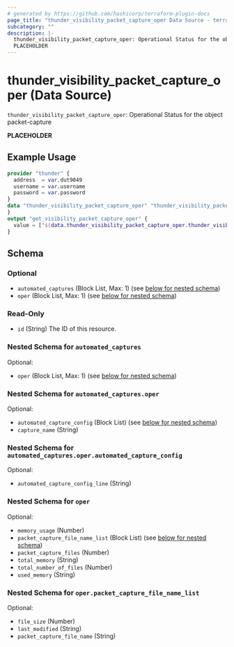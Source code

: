 ```yaml
---
# generated by https://github.com/hashicorp/terraform-plugin-docs
page_title: "thunder_visibility_packet_capture_oper Data Source - terraform-provider-thunder"
subcategory: ""
description: |-
  thunder_visibility_packet_capture_oper: Operational Status for the object packet-capture
  PLACEHOLDER
---
```


# thunder_visibility_packet_capture_oper (Data Source)

`thunder_visibility_packet_capture_oper`: Operational Status for the object packet-capture

__PLACEHOLDER__

## Example Usage

```terraform
provider "thunder" {
  address  = var.dut9049
  username = var.username
  password = var.password
}
data "thunder_visibility_packet_capture_oper" "thunder_visibility_packet_capture_oper" {
}
output "get_visibility_packet_capture_oper" {
  value = ["${data.thunder_visibility_packet_capture_oper.thunder_visibility_packet_capture_oper}"]
}
```

<!-- schema generated by tfplugindocs -->
## Schema

### Optional

- `automated_captures` (Block List, Max: 1) (see [below for nested schema](#nestedblock--automated_captures))
- `oper` (Block List, Max: 1) (see [below for nested schema](#nestedblock--oper))

### Read-Only

- `id` (String) The ID of this resource.

<a id="nestedblock--automated_captures"></a>
### Nested Schema for `automated_captures`

Optional:

- `oper` (Block List, Max: 1) (see [below for nested schema](#nestedblock--automated_captures--oper))

<a id="nestedblock--automated_captures--oper"></a>
### Nested Schema for `automated_captures.oper`

Optional:

- `automated_capture_config` (Block List) (see [below for nested schema](#nestedblock--automated_captures--oper--automated_capture_config))
- `capture_name` (String)

<a id="nestedblock--automated_captures--oper--automated_capture_config"></a>
### Nested Schema for `automated_captures.oper.automated_capture_config`

Optional:

- `automated_capture_config_line` (String)




<a id="nestedblock--oper"></a>
### Nested Schema for `oper`

Optional:

- `memory_usage` (Number)
- `packet_capture_file_name_list` (Block List) (see [below for nested schema](#nestedblock--oper--packet_capture_file_name_list))
- `packet_capture_files` (Number)
- `total_memory` (String)
- `total_number_of_files` (Number)
- `used_memory` (String)

<a id="nestedblock--oper--packet_capture_file_name_list"></a>
### Nested Schema for `oper.packet_capture_file_name_list`

Optional:

- `file_size` (Number)
- `last_modified` (String)
- `packet_capture_file_name` (String)


